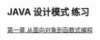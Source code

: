 JAVA 设计模式 练习
--
[第一章 从面向对象到函数式编程](https://github.com/Xiaopan-Nicolas/design-pattern/blob/master/doc/chapter1.md)
